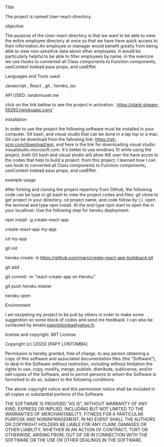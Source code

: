 Title

The project is named User-react-directory.

objective

The purpose of the User-react-directory is that we want to be able to view the entire employee directory at once so that we have have quick access to their information.An employee or manager would benefit greatly from being able to view non-sensitive data about other employees. It would be particularly helpful to be able to filter employees by name. in the exercice we use Hooks to converted all Class components to Function components, useContext instead pass props, and useEffet.

Languages and Tools used:

Javascript , React , git , heroku, jsx

API USED: randomuser.me

click on the link bellow to see the project in activation : https://stark-stream-59293.herokuapp.com/

installation

In order to use the project the following software must be installed in your computer. Git bash, and visual studio that can be done in a lap top or a mac. Git can be download from the fallowing link: https://git-scm.com/download/win, and here is the link for downloading visual studio: visualstudio.microsoft.com. It's better to use windows 10 while using the project. both Git bash and visual studio will allow thE user the have acces to the codes that help to build a project. from this project, I learned how  I can use hook to converted all Class components to Function components, useContext instead pass props, and  useEffet.

example usage

After forking and cloning the project repertory from Github, the following code can be type in git bash to view the project codes and files: git clone to get project in your directory, cd project name, and code follow by (.). open the terminal and type npm install. At the end type npm start to open the in your localhost. Use the following step for heroku deployment: 

npm install -g create-react-app

create-react-app my-app

cd my-app

git init

heroku create -b https://github.com/mars/create-react-app-buildpack.git

git add .

git commit -m "react-create-app on Heroku"

git push heroku master

heroku open

Environment

I am excpeting my project to be pull by others in order to make some suggestion on some block of codes and send me feedback .I can also be contacted by emails:papylotomba@yahoo.fr.

license and copyright.
MIT License

Copyright (c) [2020] [PAPY LONTOMBA]

Permission is hereby granted, free of charge, to any person obtaining a copy of this software and associated documentation files (the "Software"), to deal in the Software without restriction, including without limitation the rights to use, copy, modify, merge, publish, distribute, sublicense, and/or sell copies of the Software, and to permit persons to whom the Software is furnished to do so, subject to the following conditions:

The above copyright notice and this permission notice shall be included in all copies or substantial portions of the Software.

THE SOFTWARE IS PROVIDED "AS IS", WITHOUT WARRANTY OF ANY KIND, EXPRESS OR IMPLIED, INCLUDING BUT NOT LIMITED TO THE WARRANTIES OF MERCHANTABILITY, FITNESS FOR A PARTICULAR PURPOSE AND NONINFRINGEMENT. IN NO EVENT SHALL THE AUTHORS OR COPYRIGHT HOLDERS BE LIABLE FOR ANY CLAIM, DAMAGES OR OTHER LIABILITY, WHETHER IN AN ACTION OF CONTRACT, TORT OR OTHERWISE, ARISING FROM, OUT OF OR IN CONNECTION WITH THE SOFTWARE OR THE USE OR OTHER DEALINGS IN THE SOFTWARE.





 

